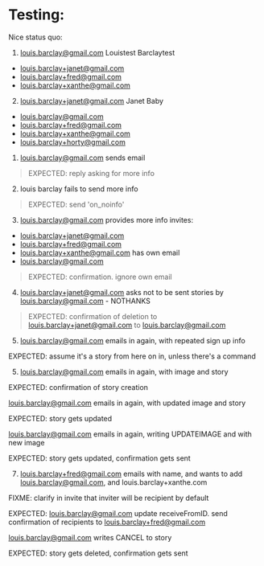 # Testing:

Nice status quo:

1. louis.barclay@gmail.com
Louistest Barclaytest
- louis.barclay+janet@gmail.com
- louis.barclay+fred@gmail.com
- louis.barclay+xanthe@gmail.com

2. louis.barclay+janet@gmail.com
Janet Baby
- louis.barclay@gmail.com
- louis.barclay+fred@gmail.com
- louis.barclay+xanthe@gmail.com
- louis.barclay+horty@gmail.com


1. louis.barclay@gmail.com sends email
>EXPECTED: reply asking for more info

2. louis barclay fails to send more info
>EXPECTED: send 'on_noinfo'

3. louis.barclay@gmail.com provides more info
invites:
- louis.barclay+janet@gmail.com
- louis.barclay+fred@gmail.com
- louis.barclay+xanthe@gmail.com
has own email
- louis.barclay@gmail.com

>EXPECTED: confirmation. ignore own email

4. louis.barclay+janet@gmail.com asks not to be sent stories by 
louis.barclay@gmail.com - NOTHANKS

>EXPECTED: confirmation of deletion
to louis.barclay+janet@gmail.com
to louis.barclay@gmail.com

5. louis.barclay@gmail.com emails in again, with repeated sign up info

EXPECTED: assume it's a story from here on in, unless there's a command

5. louis.barclay@gmail.com emails in again, with image and story

EXPECTED: confirmation of story creation


louis.barclay@gmail.com emails in again, with updated image and story

EXPECTED: story gets updated

louis.barclay@gmail.com emails in again, writing UPDATEIMAGE and with new image

EXPECTED: story gets updated, confirmation gets sent

7. louis.barclay+fred@gmail.com emails with name, and wants to add louis.barclay@gmail.com, and louis.barclay+xanthe.com

FIXME: clarify in invite that inviter will be recipient by default

EXPECTED: louis.barclay@gmail.com update receiveFromID. send confirmation of recipients to louis.barclay+fred@gmail.com

louis.barclay@gmail.com writes CANCEL to story

EXPECTED: story gets deleted, confirmation gets sent
